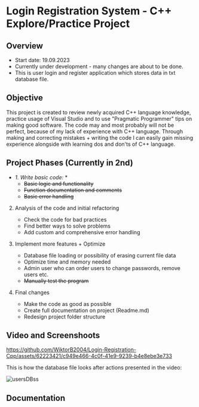 # Login Registration System - C++ Explore/Practice Project

## Overview
- Start date: 19.09.2023
- Currently under development - many changes are about to be done.
- This is user login and register application which stores data in txt database file.

## Objective
This project is created to review newly acquired C++ language knowledge, practice usage of Visual Studio and to use "Pragmatic Programmer" tips on making good software.
The code may and most probably will not be perfect, because of my lack of experience with C++ language.
Through making and correcting mistakes + writing the code I can easily gain missing experience alongside with learning dos and don'ts
of C++ language.

## Project Phases (Currently in 2nd)
* *1. Write basic code:* *
	- ~~Basic logic and functionality~~
	- ~~Function documentation and comments~~
	- ~~Basic error handling~~

2. Analysis of the code and initial refactoring
	- Check the code for bad practices
	- Find better ways to solve problems
	- Add custom and comprehensive error handling

3. Implement more features + Optimize
	- Database file loading or possibility of erasing current file data
	- Optimize time and memory needed
	- Admin user who can order users to change passwords, remove users etc.
	- ~~Manually test the program~~

4. Final changes
	- Make the code as good as possible
	- Create full documentation on project (Readme.md)
	- Redesign project folder structure

## Video and Screenshoots

https://github.com/WiktorB2004/Login-Registration-Cpp/assets/62223421/c949e466-4c0f-41e9-9239-b4e8ebe3e733

This is how the database file looks after actions presented in the video:

![usersDBss](https://github.com/WiktorB2004/Login-Registration-Cpp/assets/62223421/884540ec-2bbd-40f7-8430-8aa50e676ab1)

## Documentation
